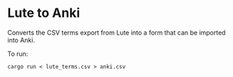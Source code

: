 Lute to Anki
============

Converts the CSV terms export from Lute into a form that can be imported into
Anki.

To run:
```
cargo run < lute_terms.csv > anki.csv
```
